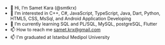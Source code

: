 - 👋 Hi, I’m Samet Kara (@smtkrx)
- 👀 I’m interested in C++, C#, JavaScript, TypeScript, Java, Dart, Python, HTML5, CSS, MsSql, and Android Application Developing
- 🌱 I’m currently learning SQL and PL/SQL, MySQL, postgreSQL, Flutter
- 📫 How to reach me samet.krx@gmail.com
- 📫 I'm graduated at Istanbul Medipol University
<!---
smtkrx/smtkrx is a ✨ special ✨ repository because its `README.md` (this file) appears on your GitHub profile.
You can click the Preview link to take a look at your changes.
--->
